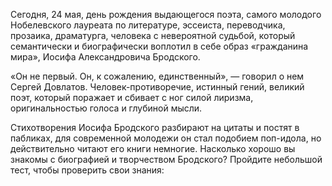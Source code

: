 Сегодня, 24 мая, день рождения выдающегося поэта, самого молодого Нобелевского лауреата по литературе, эссеиста, переводчика, прозаика, драматурга, человека с невероятной судьбой, который семантически и биографически воплотил в себе образ «гражданина мира», Иосифа Александровича Бродского. 

«Он не первый. Он, к сожалению, единственный», — говорил о нем Сергей Довлатов. Человек-противоречие, истинный гений, великий поэт, который поражает и сбивает с ног силой лиризма, оригинальностью голоса и глубиной мысли.

Стихотворения Иосифа Бродского разбирают на цитаты и постят в пабликах, для современной молодежи он стал подобием поп-идола, но действительно читают его книги немногие. Насколько хорошо вы знакомы с биографией и творчеством Бродского? Пройдите небольшой тест, чтобы проверить свои знания:

  

